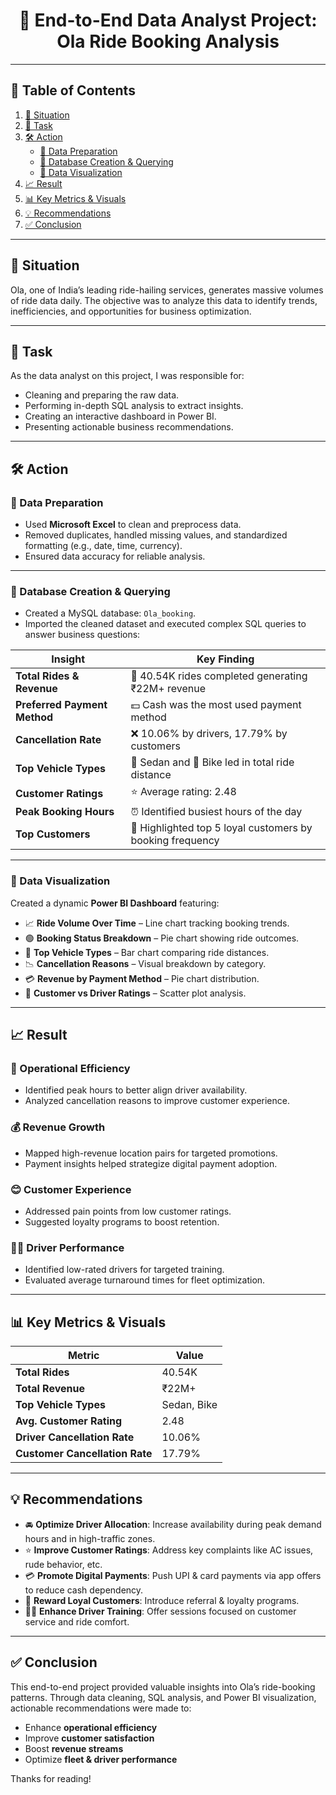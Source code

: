<div align="center">

# 🚖 **End-to-End Data Analyst Project: Ola Ride Booking Analysis**

</div>

---

## 📌 Table of Contents
1. [📍 Situation](#situation)
2. [🎯 Task](#task)
3. [🛠️ Action](#action)  
   - [🔹 Data Preparation](#data-preparation)  
   - [🔹 Database Creation & Querying](#database-creation--querying)  
   - [🔹 Data Visualization](#data-visualization)
4. [📈 Result](#result)
5. [📊 Key Metrics & Visuals](#key-metrics--visuals)
6. [💡 Recommendations](#recommendations)
7. [✅ Conclusion](#conclusion)

---

## 📍 Situation
Ola, one of India’s leading ride-hailing services, generates massive volumes of ride data daily. The objective was to analyze this data to identify trends, inefficiencies, and opportunities for business optimization.

---

## 🎯 Task
As the data analyst on this project, I was responsible for:
- Cleaning and preparing the raw data.
- Performing in-depth SQL analysis to extract insights.
- Creating an interactive dashboard in Power BI.
- Presenting actionable business recommendations.

---

## 🛠️ Action

### 🔹 Data Preparation
- Used **Microsoft Excel** to clean and preprocess data.
- Removed duplicates, handled missing values, and standardized formatting (e.g., date, time, currency).
- Ensured data accuracy for reliable analysis.

---

### 🔹 Database Creation & Querying
- Created a MySQL database: `Ola_booking`.
- Imported the cleaned dataset and executed complex SQL queries to answer business questions:

| Insight | Key Finding |
|--------|-------------|
| **Total Rides & Revenue** | 🧾 40.54K rides completed generating ₹22M+ revenue |
| **Preferred Payment Method** | 💵 Cash was the most used payment method |
| **Cancellation Rate** | ❌ 10.06% by drivers, 17.79% by customers |
| **Top Vehicle Types** | 🚗 Sedan and 🛵 Bike led in total ride distance |
| **Customer Ratings** | ⭐ Average rating: 2.48 |
| **Peak Booking Hours** | ⏰ Identified busiest hours of the day |
| **Top Customers** | 👤 Highlighted top 5 loyal customers by booking frequency |

---

### 🔹 Data Visualization
Created a dynamic **Power BI Dashboard** featuring:

- 📈 **Ride Volume Over Time** – Line chart tracking booking trends.
- 🟢 **Booking Status Breakdown** – Pie chart showing ride outcomes.
- 🚙 **Top Vehicle Types** – Bar chart comparing ride distances.
- 📉 **Cancellation Reasons** – Visual breakdown by category.
- 💳 **Revenue by Payment Method** – Pie chart distribution.
- 🌟 **Customer vs Driver Ratings** – Scatter plot analysis.

---

## 📈 Result

### 🚀 Operational Efficiency
- Identified peak hours to better align driver availability.
- Analyzed cancellation reasons to improve customer experience.

### 💰 Revenue Growth
- Mapped high-revenue location pairs for targeted promotions.
- Payment insights helped strategize digital payment adoption.

### 😊 Customer Experience
- Addressed pain points from low customer ratings.
- Suggested loyalty programs to boost retention.

### 👨‍✈️ Driver Performance
- Identified low-rated drivers for targeted training.
- Evaluated average turnaround times for fleet optimization.

---

## 📊 Key Metrics & Visuals

| Metric | Value |
|--------|-------|
| **Total Rides** | 40.54K |
| **Total Revenue** | ₹22M+ |
| **Top Vehicle Types** | Sedan, Bike |
| **Avg. Customer Rating** | 2.48 |
| **Driver Cancellation Rate** | 10.06% |
| **Customer Cancellation Rate** | 17.79% |

---

## 💡 Recommendations

- 🚘 **Optimize Driver Allocation**: Increase availability during peak demand hours and in high-traffic zones.
- ⭐ **Improve Customer Ratings**: Address key complaints like AC issues, rude behavior, etc.
- 💳 **Promote Digital Payments**: Push UPI & card payments via app offers to reduce cash dependency.
- 🏅 **Reward Loyal Customers**: Introduce referral & loyalty programs.
- 🧑‍🏫 **Enhance Driver Training**: Offer sessions focused on customer service and ride comfort.

---

## ✅ Conclusion

This end-to-end project provided valuable insights into Ola’s ride-booking patterns. Through data cleaning, SQL analysis, and Power BI visualization, actionable recommendations were made to:

- Enhance **operational efficiency**
- Improve **customer satisfaction**
- Boost **revenue streams**
- Optimize **fleet & driver performance**

Thanks for reading!
